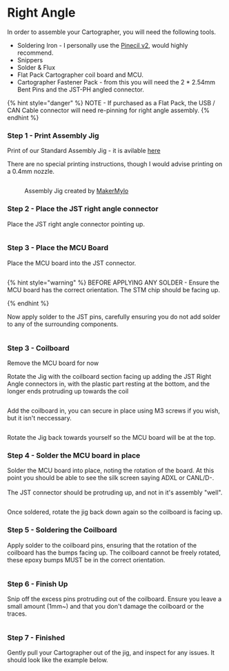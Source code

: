 # Right Angle

In order to assemble your Cartographer, you will need the following tools.&#x20;

* Soldering Iron - I personally use the [Pinecil v2](https://pine64.com/product/pinecil-smart-mini-portable-soldering-iron/), would highly recommend.
* Snippers&#x20;
* Solder & Flux
* Flat Pack Cartographer coil board and MCU.&#x20;
* Cartographer Fastener Pack - from this you will need the 2 \* 2.54mm Bent Pins and the JST-PH angled connector.&#x20;

{% hint style="danger" %}
NOTE - If purchased as a Flat Pack, the USB / CAN Cable connector will need re-pinning for right angle assembly.&#x20;
{% endhint %}

### Step 1  - Print Assembly Jig

Print of our Standard Assembly Jig - it is avilable [here](https://github.com/Cartographer3D/cartographer-klipper/blob/master/assembly%20jig/Right%20Angle%20-%20Assembly%20Jig.stl)

There are no special printing instructions, though I would advise printing on a 0.4mm nozzle.&#x20;

<figure><img src="../../.gitbook/assets/image (1) (1).png" alt=""><figcaption><p>Assembly Jig created by <a data-mention href="https://app.gitbook.com/u/5a099398f9717400307e6b92">MakerMylo</a></p></figcaption></figure>

### Step 2 - Place the JST right angle connector&#x20;

Place the JST right angle connector pointing up.

<figure><img src="../../.gitbook/assets/image (1) (1) (1).png" alt=""><figcaption></figcaption></figure>

### Step 3 - Place the MCU Board

Place the MCU board into the JST connector.

<figure><img src="../../.gitbook/assets/image (3).png" alt=""><figcaption></figcaption></figure>

{% hint style="warning" %}
BEFORE APPLYING ANY SOLDER - Ensure the MCU board has the correct orientation. The STM chip should be facing up.


{% endhint %}

Now apply solder to the JST pins, carefully ensuring you do not add solder to any of the surrounding components.&#x20;

<figure><img src="../../.gitbook/assets/05685b0bb63a80a63da9724a33060d8.jpg" alt=""><figcaption></figcaption></figure>

### Step 3 - Coilboard

Remove the MCU board for now

Rotate the Jig with the coilboard section facing up adding the JST Right Angle connectors in, with the plastic part resting at the bottom, and the longer ends protruding up towards the coil

<figure><img src="../../.gitbook/assets/image (4).png" alt=""><figcaption></figcaption></figure>

Add the coilboard in, you can secure in place using M3 screws if you wish, but it isn't neccessary.&#x20;

<figure><img src="../../.gitbook/assets/image (5).png" alt=""><figcaption></figcaption></figure>

Rotate the Jig back towards yourself so the MCU board will be at the top.

### Step 4 - Solder the MCU board in place

Solder the MCU board into place, noting the rotation of the board. At this point you should be able to see the silk screen saying ADXL or CANL/D-. \
\
The JST connector should be protruding up, and not in it's assembly "well".

<figure><img src="../../.gitbook/assets/image (6).png" alt=""><figcaption></figcaption></figure>

Once soldered, rotate the jig back down again so the coilboard is facing up.

### Step 5 - Soldering the Coilboard

Apply solder to the coilboard pins, ensuring that the rotation of the coilboard has the bumps facing up. The coilboard cannot be freely rotated, these epoxy bumps MUST be in the correct orientation.&#x20;

<figure><img src="../../.gitbook/assets/3682cad02cb920be9bc3e6f827e479c.jpg" alt=""><figcaption></figcaption></figure>

### Step 6 - Finish Up

Snip off the excess pins protruding out of the coilboard. Ensure you leave a small amount (1mm\~) and that you don't damage the coilboard or the traces.

<figure><img src="../../.gitbook/assets/2a32e7927d7e31755d3c3a30f0166e4.jpg" alt=""><figcaption></figcaption></figure>

### Step 7 - Finished

Gently pull your Cartographer out of the jig, and inspect for any issues. It should look like the example below.&#x20;

<figure><img src="../../.gitbook/assets/image (7).png" alt=""><figcaption></figcaption></figure>

